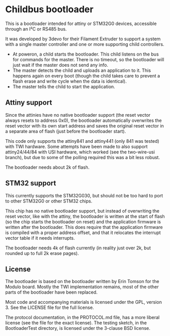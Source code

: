 Childbus bootloader
===================
This is a bootloader intended for attiny or STM32G0 devices, accessible
through an I²C or RS485 bus.

It was developed by 3devo for their Filament Extruder to support a
system with a single master controller and one or more supporting child
controllers.
 - At poweron, a child starts the bootloader. This child listens on the
   bus for commands for the master. There is no timeout, so the
   bootloader will just wait if the master does not send any info.
 - The master detects the child and uploads an application to it. This
   happens again on every boot (though the child takes care to prevent a
   flash erase and write cycle when the data is identical).
 - The master tells the child to start the application.

Attiny support
--------------
Since the attinies have no native bootloader support (the reset vector
always resets to address 0x0), the bootloader automatically overwrites
the reset vector with its own start address and saves the original reset
vector in a separate area of flash (just before the bootloader start).

This code only supports the attiny841 and attiny441 (only 841 was
tested) with TWI hardware. Some attempts have been made to also support
attiny24/44/84 with USI hardware, which worked (see the two-wire-usi
branch), but due to some of the polling required this was a bit less
robust.

The bootloader needs about 2k of flash.

STM32 support
-------------
This currently supports the STM32G030, but should not be too hard to
port to other STM32G0 or other STM32 chips.

This chip has no native bootloader support, but instead of overwriting
the reset vector, like with the attiny, the bootloader is written at the
start of flash (so the chip starts the bootloader on reset) and the
application firmware is written after the bootloader. This does require
that the application firmware is compiled with a proper address offset,
and that it relocates the interrupt vector table if it needs interrupts.

The bootloader needs 4k of flash currently (in reality just over 2k, but
rounded up to full 2k erase pages).

License
-------
The bootloader is based on the bootloader written by Erin Tomson for the
Modulo board. Mostly the TWI implementation remains, most of the other
parts of the bootloader have been replaced.

Most code and accompanying materials is licensed under the GPL, version
3. See the LICENSE file for the full license.

The protocol documentation, in the PROTOCOL.md file, has a more liberal
license (see the file for the exact license). The testing sketch, in the
BootloaderTest directory, is licensed under the 3-clause BSD license.
